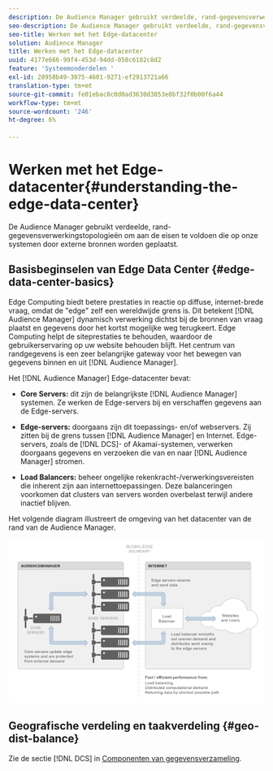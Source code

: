 ```yaml
---
description: De Audience Manager gebruikt verdeelde, rand-gegevensverwerkingstopologieën om aan de eisen te voldoen die op onze systemen door externe bronnen worden geplaatst.
seo-description: De Audience Manager gebruikt verdeelde, rand-gegevensverwerkingstopologieën om aan de eisen te voldoen die op onze systemen door externe bronnen worden geplaatst.
seo-title: Werken met het Edge-datacenter
solution: Audience Manager
title: Werken met het Edge-datacenter
uuid: 4177e666-99f4-453d-94dd-058c6182c8d2
feature: 'Systeemonderdelen '
exl-id: 28958b49-3075-4601-9271-ef2913721a66
translation-type: tm+mt
source-git-commit: fe01ebac8c0d0ad3630d3853e0bf32f0b00f6a44
workflow-type: tm+mt
source-wordcount: '246'
ht-degree: 6%

---
```


# Werken met het Edge-datacenter{#understanding-the-edge-data-center}

De Audience Manager gebruikt verdeelde, rand-gegevensverwerkingstopologieën om aan de eisen te voldoen die op onze systemen door externe bronnen worden geplaatst.

## Basisbeginselen van Edge Data Center {#edge-data-center-basics}

<!-- 

c_compedge.xml

 -->

Edge Computing biedt betere prestaties in reactie op diffuse, internet-brede vraag, omdat de &quot;edge&quot; zelf een wereldwijde grens is. Dit betekent [!DNL Audience Manager] dynamisch verwerking dichtst bij de bronnen van vraag plaatst en gegevens door het kortst mogelijke weg terugkeert. Edge Computing helpt de siteprestaties te behouden, waardoor de gebruikerservaring op uw website behouden blijft. Het centrum van randgegevens is een zeer belangrijke gateway voor het bewegen van gegevens binnen en uit [!DNL Audience Manager].

Het [!DNL Audience Manager] Edge-datacenter bevat:

* **Core Servers:** dit zijn de belangrijkste  [!DNL Audience Manager] systemen. Ze werken de Edge-servers bij en verschaffen gegevens aan de Edge-servers.

* **Edge-servers:** doorgaans zijn dit toepassings- en/of webservers. Zij zitten bij de grens tussen [!DNL Audience Manager] en Internet. Edge-servers, zoals de [!DNL DCS]- of Akamai-systemen, verwerken doorgaans gegevens en verzoeken die van en naar [!DNL Audience Manager] stromen.

* **Load Balancers:** beheer ongelijke rekenkracht-/verwerkingsvereisten die inherent zijn aan internettoepassingen. Deze balanceringen voorkomen dat clusters van servers worden overbelast terwijl andere inactief blijven.

Het volgende diagram illustreert de omgeving van het datacenter van de rand van de Audience Manager.

![](assets/edge_data_center.png)

## Geografische verdeling en taakverdeling {#geo-dist-balance}

Zie de sectie [!DNL DCS] in [Componenten van gegevensverzameling](../../reference/system-components/components-data-collection.md).

